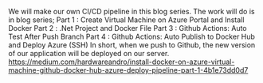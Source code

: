 We will make our own CI/CD pipeline in this blog series. The work will do is in blog series;
Part 1 : Create Virtual Machine on Azure Portal and Install Docker
Part 2 : .Net Project and Docker File
Part 3 : Github Actions: Auto Test After Push Branch
Part 4 : Github Actions: Auto Publish to Docker Hub and Deploy Azure (SSH)
In short, when we push to Github, the new version of our application will be deployed on our server.
https://medium.com/hardwareandro/install-docker-on-azure-virtual-machine-github-docker-hub-azure-deploy-pipeline-part-1-4b1e73dd0d7
